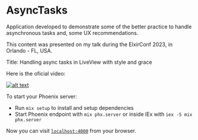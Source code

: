 # AsyncTasks

Application developed to demonstrate some of the better practice to handle asynchronous tasks and, some UX recommendations.

This content was presented on my talk during the ElxirConf 2023, in Orlando - FL, USA.

Title: Handling async tasks in LiveView with style and grace

Here is the oficial video:

[![alt text](https://img.youtube.com/vi/Fv40UpQH1yw/sddefault.jpg)](https://www.youtube.com/watch?v=Fv40UpQH1yw)


To start your Phoenix server:

  * Run `mix setup` to install and setup dependencies
  * Start Phoenix endpoint with `mix phx.server` or inside IEx with `iex -S mix phx.server`

Now you can visit [`localhost:4000`](http://localhost:4000) from your browser.
